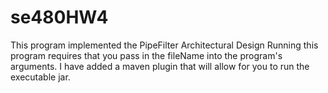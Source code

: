 # se480HW4

This program implemented the PipeFilter Architectural Design
Running this program requires that you pass in the fileName into the program's arguments.
I have added a maven plugin that will allow for you to run the executable jar.
 
